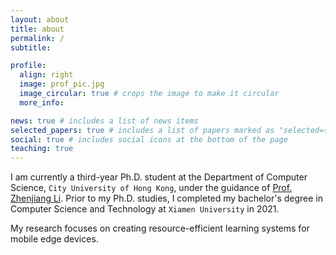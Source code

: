 ```yaml
---
layout: about
title: about
permalink: /
subtitle: 

profile:
  align: right
  image: prof_pic.jpg
  image_circular: true # crops the image to make it circular
  more_info: 

news: true # includes a list of news items
selected_papers: true # includes a list of papers marked as "selected={true}"
social: true # includes social icons at the bottom of the page
teaching: true
---
```


I am currently a third-year Ph.D. student at the Department of Computer Science, `City University of Hong Kong`, under the guidance of <a href="https://www.google.com/">Prof. Zhenjiang Li</a>. Prior to my Ph.D. studies, I completed my bachelor's degree in Computer Science and Technology at `Xiamen University` in 2021.

My research focuses on creating resource-efficient learning systems for mobile edge devices.
